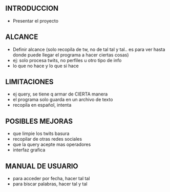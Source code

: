 ## INTRODUCCION
- Presentar el proyecto
## ALCANCE
- Definir alcance (solo recopila de tw, no de tal tal y tal.. es para ver hasta donde puede llegar el programa a hacer ciertas cosas)
- ej: solo procesa twits, no perfiles u otro tipo de info
- lo que no hace y lo que si hace
## LIMITACIONES
- ej query, se tiene q armar de CIERTA manera
- el programa solo guarda en un archivo de texto
- recopila en español, intenta
## POSIBLES MEJORAS
- que limpie los twits basura
- recopilar de otras redes sociales
- que la query acepte mas operadores
- interfaz grafica
## MANUAL DE USUARIO
- para acceder por fecha, hacer tal tal
- para biscar palabras, hacer tal y tal